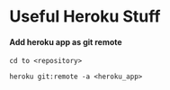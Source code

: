 # Useful Heroku Stuff

#### Add heroku app as git remote
```
cd to <repository>
``` 
```
heroku git:remote -a <heroku_app>
```